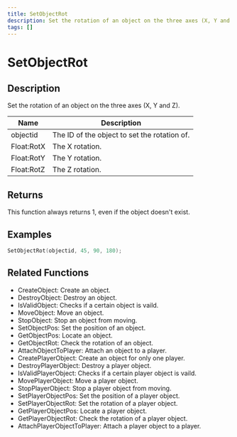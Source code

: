 ```yaml
---
title: SetObjectRot
description: Set the rotation of an object on the three axes (X, Y and Z).
tags: []
---
```


# SetObjectRot

<TagLinks />

## Description

Set the rotation of an object on the three axes (X, Y and Z).


| Name | Description |
|------|-------------|
|objectid | The ID of the object to set the rotation of.|
|Float:RotX | The X rotation.|
|Float:RotY | The Y rotation.|
|Float:RotZ | The Z rotation.|


## Returns

This function always returns 1, even if the object doesn't exist.


## Examples


```c
SetObjectRot(objectid, 45, 90, 180);
```


## Related Functions


-  CreateObject: Create an object.
-  DestroyObject: Destroy an object.
-  IsValidObject: Checks if a certain object is vaild.
-  MoveObject: Move an object.
-  StopObject: Stop an object from moving.
-  SetObjectPos: Set the position of an object.
-  GetObjectPos: Locate an object.
-  GetObjectRot: Check the rotation of an object.
-  AttachObjectToPlayer: Attach an object to a player.
-  CreatePlayerObject: Create an object for only one player.
-  DestroyPlayerObject: Destroy a player object.
-  IsValidPlayerObject: Checks if a certain player object is vaild.
-  MovePlayerObject: Move a player object.
-  StopPlayerObject: Stop a player object from moving.
-  SetPlayerObjectPos: Set the position of a player object.
-  SetPlayerObjectRot: Set the rotation of a player object.
-  GetPlayerObjectPos: Locate a player object.
-  GetPlayerObjectRot: Check the rotation of a player object.
-  AttachPlayerObjectToPlayer: Attach a player object to a player.